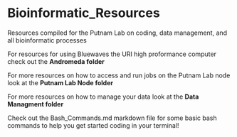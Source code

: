 # Bioinformatic_Resources
Resources compiled for the Putnam Lab on coding, data management, and all bioinformatic processes

For resources for using Bluewaves the URI high proformance computer check out the **Andromeda folder**

For more resources on how to access and run jobs on the Putnam Lab node look at the **Putnam Lab Node folder**

For more resources on how to manage your data look at the **Data Managment folder**

Check out the Bash_Commands.md markdown file for some basic bash commands to help you get started coding in your terminal!
